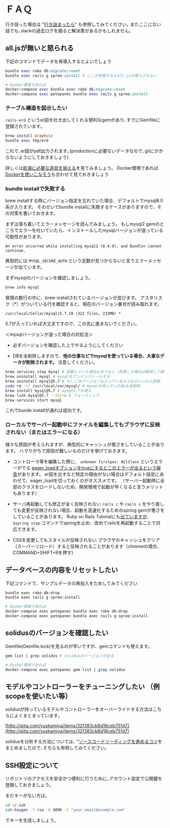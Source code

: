 # ＦＡＱ

行き詰った場合は "[行き詰まったら](kimattara.md)" も参照してみてください｡ またここにない話でも､slackの過去ログを掘ると解決策があるかもしれません｡

## all.jsが無いと怒られる

下記のコマンドでデータを再導入するとよいでしょう

```ruby
bundle exec rake db:migrate:reset
bundle exec rails g spree:install # ここが失敗するとall.jsが導入されない

# Docker環境であれば
docker-compose exec bundle exec rake db:migrate:reset
docker-compose exec potepanec bundle exec rails g spree:install
```

### テーブル構造を図示したい

`rails-erd` というer図を吐き出してくれる便利なgemがあり､すでにGemfileに登録されています｡

```ruby
brew install Graphviz
bundle exec tmp/erd
```

これで､er図がpdf出力されます｡\(productionに必要ないデータなので､gitにかからないようにしておきましょう\)

詳しくは[航海に必要な道具を揃える](prepare.md)を見てみましょう。
Docker環境であれば[Dockerを使いこなそう](./guidelines/manage_docker.md)も合わせて見ておきましょう

### bundle installで失敗する

brew installする時にバージョン指定を忘れていた場合、デフォルトでmysql8.0系が入ります。
そのせいでbundle installに失敗するケースがありますので、その対策を書いておきます。

まずは落ち着いてエラーメッセージを読んでみましょう。
もしmysql2 gemのところでエラーを吐いていたら、インストールしたmysqlバージョンが違っている可能性があります。

```
An error occurred while installing mysql2 (0.4.9), and Bundler cannot continue.
```

典型的には `MYSQL_SECURE_AUTH` という定数が見つからないと言うエラーメッセージが出ています。

まずmysqlのバージョンを確認しましょう。

```bash
brew info mysql
```

冒頭の数行の中に、brew installされているバージョンが並びます。
アスタリスク（*）がついている行を確認すると、現在のバージョン番号が読み取れます。

```
/usr/local/Cellar/mysql/5.7.19 (322 files, 233MB) *
```

5.7が入っていれば大丈夫ですので、この先に進まないでください。


＜mysqlバージョンが違った場合の対処法＞

* 必ずバージョンを確認した上でやるようにしてください

* DBを全削除しますので、**他の仕事などでmysqlを使っている場合、大事なデータが削除されます。** 注意してください。

```bash
brew services stop mysql # 起動していた場合止めておく（失敗した場合は無視して続行）
brew uninstall mysql # mysqlをアンインストールする
brew uninstall mysql@5.7 # もしこのバージョンも入っているようならいったん削除
sudo rm -rf /usr/local/var/mysql/ # mysqlの持っていたdbを全削除
brew install mysql@5.7 # mysql5.7を導入
brew link mysql@5.7 --force # フォースリンク
brew services start mysql
```

これでbunde installが通れば成功です。

### ローカルでサーバー起動中にファイルを編集してもブラウザに反映されない（またはエラーになる）

様々な原因が考えられますが、典型的にキャッシュが悪さをしていることがあります。
ハマりがちで原因が難しいものだけを挙げておきます。

* コントローラ等を編集した際に、 `unknown firstpos: NilClass` というエラーがでる
[eager_loadオプションをtrueにするとこのエラーが出るという報告](https://github.com/rails/rails/pull/32296)があります。
er図を出すなど特定の理由がない場合はデフォルト設定にあわせて、eager_loadを切っておくのがオススメです。
（サーバー起動時に全部のクラスをロードしないため、開発環境で起動が早くなると言うメリットもあります）

* サーバ再起動しても修正が全く反映されない
`rails c` や `rails s` をやり直しても変更が反映されない場合、起動を高速化するためのspring gemが悪さをしていることがあります。
Ruby on Rails Tutorialにも[出ていますが](https://railstutorial.jp/chapters/static_pages?version=4.2#aside-processes)、`$spring stop` コマンドでspringを止め、改めてrailsを再起動することで対応できます。

* CSSを変更してもスタイルが反映されない
ブラウザのキャッシュをクリア（スーパーリロード）すると反映されることがあります（chromeの場合、COMMAND+SHIFT+Rを押す)

## データベースの内容をリセットしたい

下記コマンドで、サンプルデータの再投入をためしてみてください

```bash
bundle exec rake db:drop
bundle exec rails g spree:install

# Docker環境であれば
docker-compose exec potepanec bundle exec rake db:drop
docker-compose exec potepanec bundle exec rails g spree:install
```

## solidusのバージョンを確認したい
Gemfile(Gemfile.lock)を見るのが早いですが、gemコマンドも使えます。

```bash
gem list | grep solidus # solidusのバージョンが出る

# Docker環境であれば
docker-compose exec potepanec gem list | grep solidus
```

## モデルやコントローラーをチューニングしたい （例 scopeを使いたい等）

solidusが持っているモデルやコントローラーをオーバーライドする方法はこちらによくまとまっています｡

[http://qiita.com/yuskamiya/items/32f383cb8d18ceb751d7](http://qiita.com/yuskamiya/items/32f383cb8d18ceb751d7)

solidusを分析する方法については､ "[ソースコードリーディングを進めるコツ](if_you_get_stuck.md)をまとめましたので､そちらも参照してみてください｡

## SSH設定について

リポジトリのアクセスを安全かつ便利に行うために､アカウント設定で公開鍵を登録しておきましょう｡

まだキーがない方は､

```bash
cd ~/.ssh
ssh-keygen -t rsa -b 4096 -C "your_email@example.com"
```

でキーを生成しましょう｡

